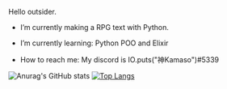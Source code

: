 Hello outsider.

- I’m currently making a RPG text with Python.

- I’m currently learning: Python POO and Elixir

- How to reach me: My discord is IO.puts("神Kamaso")#5339

![Anurag's GitHub stats](https://github-readme-stats.vercel.app/api?username=Kamaasoo&show_icons=true&theme=midnight-purple)
[![Top Langs](https://github-readme-stats.vercel.app/api/top-langs/?username=Kamaasoo&show_icons=true&theme=midnight-purple)](https://github.com/Kamaasoo/github-readme-stats)



